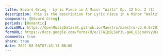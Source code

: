 ```yaml
---
title: Edvard Grieg - Lyric Piece in A Minor “Waltz” Op. 12 No. 2 (1)
description: This is the description for Lyric Piece in A Minor “Waltz” Op. 12 No. 2 by Edvard Grieg
composers: [Edvard Grieg]
periods: [Romantic]
audioURL: https://OpenMusicDataset.github.io/Maestro/maestro-v3.0.0/2014/MIDI-UNPROCESSED_21-22_R1_2014_MID--AUDIO_21_R1_2014_wav--1.midi
formURL: https://docs.google.com/forms/d/e/1FAIpQLSeP3u-g4K_B5jxeVVyOCnoc6QvvekUkcVcJIG12cMFBdDHHgw/viewform
comments: true
share: true
date: 2021-08-08T07:43:13-06:00
---
```

